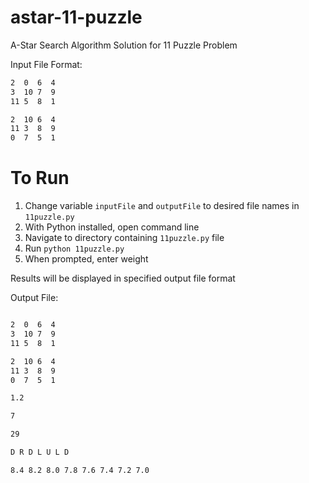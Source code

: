 # astar-11-puzzle

A-Star Search Algorithm Solution for 11 Puzzle Problem

Input File Format:
```bash
2  0  6  4  
3  10 7  9  
11 5  8  1  

2  10 6  4  
11 3  8  9  
0  7  5  1  
```

# To Run
1) Change variable ```inputFile``` and ```outputFile``` to desired file names in ```11puzzle.py```
2) With Python installed, open command line
3) Navigate to directory containing ```11puzzle.py``` file
4) Run ```python 11puzzle.py```
5) When prompted, enter weight

Results will be displayed in specified output file format

Output File:

```bash

2  0  6  4  
3  10 7  9  
11 5  8  1  

2  10 6  4  
11 3  8  9  
0  7  5  1  

1.2

7

29

D R D L U L D 

8.4 8.2 8.0 7.8 7.6 7.4 7.2 7.0 
```
